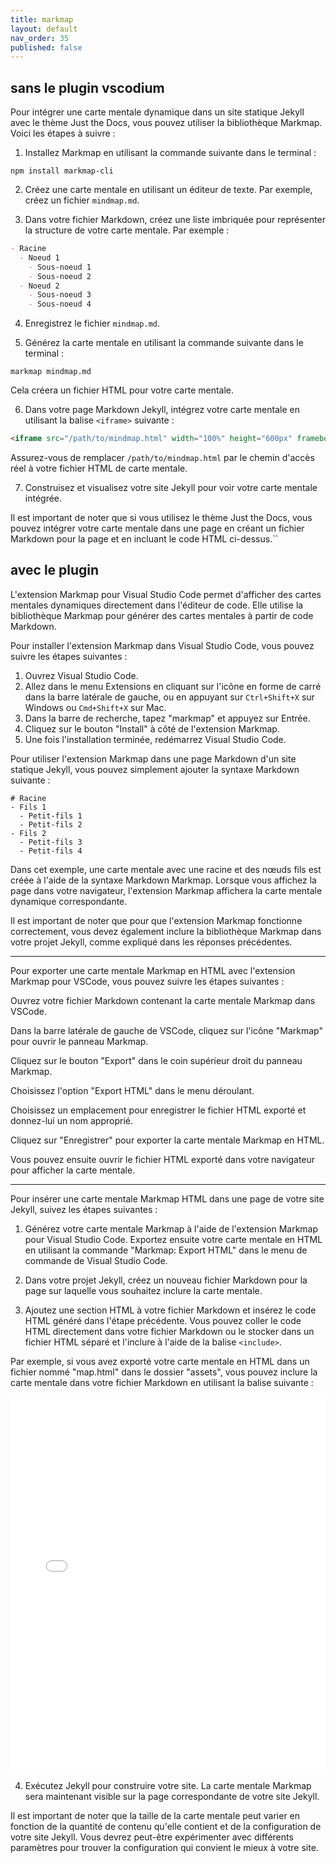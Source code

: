```yaml
---
title: markmap
layout: default
nav_order: 35
published: false
---
```

## sans le plugin vscodium
Pour intégrer une carte mentale dynamique dans un site statique Jekyll avec le thème Just the Docs, vous pouvez utiliser la bibliothèque Markmap. Voici les étapes à suivre :

1. Installez Markmap en utilisant la commande suivante dans le terminal :

```
npm install markmap-cli
```

2. Créez une carte mentale en utilisant un éditeur de texte. Par exemple, créez un fichier `mindmap.md`.

3. Dans votre fichier Markdown, créez une liste imbriquée pour représenter la structure de votre carte mentale. Par exemple :

```markdown
- Racine
  - Noeud 1
    - Sous-noeud 1
    - Sous-noeud 2
  - Noeud 2
    - Sous-noeud 3
    - Sous-noeud 4
```

4. Enregistrez le fichier `mindmap.md`.

5. Générez la carte mentale en utilisant la commande suivante dans le terminal :

```
markmap mindmap.md
```

Cela créera un fichier HTML pour votre carte mentale.

6. Dans votre page Markdown Jekyll, intégrez votre carte mentale en utilisant la balise `<iframe>` suivante :

```html
<iframe src="/path/to/mindmap.html" width="100%" height="600px" frameborder="0"></iframe>
```

Assurez-vous de remplacer `/path/to/mindmap.html` par le chemin d'accès réel à votre fichier HTML de carte mentale.

7. Construisez et visualisez votre site Jekyll pour voir votre carte mentale intégrée.

Il est important de noter que si vous utilisez le thème Just the Docs, vous pouvez intégrer votre carte mentale dans une page en créant un fichier Markdown pour la page et en incluant le code HTML ci-dessus.``

## avec le plugin
L'extension Markmap pour Visual Studio Code permet d'afficher des cartes mentales dynamiques directement dans l'éditeur de code. Elle utilise la bibliothèque Markmap pour générer des cartes mentales à partir de code Markdown.

Pour installer l'extension Markmap dans Visual Studio Code, vous pouvez suivre les étapes suivantes :

1. Ouvrez Visual Studio Code.
2. Allez dans le menu Extensions en cliquant sur l'icône en forme de carré dans la barre latérale de gauche, ou en appuyant sur `Ctrl+Shift+X` sur Windows ou `Cmd+Shift+X` sur Mac.
3. Dans la barre de recherche, tapez "markmap" et appuyez sur Entrée.
4. Cliquez sur le bouton "Install" à côté de l'extension Markmap.
5. Une fois l'installation terminée, redémarrez Visual Studio Code.

Pour utiliser l'extension Markmap dans une page Markdown d'un site statique Jekyll, vous pouvez simplement ajouter la syntaxe Markdown suivante :

```markmap
# Racine
- Fils 1
  - Petit-fils 1
  - Petit-fils 2
- Fils 2
  - Petit-fils 3
  - Petit-fils 4
```


Dans cet exemple, une carte mentale avec une racine et des nœuds fils est créée à l'aide de la syntaxe Markdown Markmap. Lorsque vous affichez la page dans votre navigateur, l'extension Markmap affichera la carte mentale dynamique correspondante.

Il est important de noter que pour que l'extension Markmap fonctionne correctement, vous devez également inclure la bibliothèque Markmap dans votre projet Jekyll, comme expliqué dans les réponses précédentes.

---

Pour exporter une carte mentale Markmap en HTML avec l'extension Markmap pour VSCode, vous pouvez suivre les étapes suivantes :

Ouvrez votre fichier Markdown contenant la carte mentale Markmap dans VSCode.

Dans la barre latérale de gauche de VSCode, cliquez sur l'icône "Markmap" pour ouvrir le panneau Markmap.

Cliquez sur le bouton "Export" dans le coin supérieur droit du panneau Markmap.

Choisissez l'option "Export HTML" dans le menu déroulant.

Choisissez un emplacement pour enregistrer le fichier HTML exporté et donnez-lui un nom approprié.

Cliquez sur "Enregistrer" pour exporter la carte mentale Markmap en HTML.

Vous pouvez ensuite ouvrir le fichier HTML exporté dans votre navigateur pour afficher la carte mentale.

---

Pour insérer une carte mentale Markmap HTML dans une page de votre site Jekyll, suivez les étapes suivantes :

1. Générez votre carte mentale Markmap à l'aide de l'extension Markmap pour Visual Studio Code. Exportez ensuite votre carte mentale en HTML en utilisant la commande "Markmap: Export HTML" dans le menu de commande de Visual Studio Code.

2. Dans votre projet Jekyll, créez un nouveau fichier Markdown pour la page sur laquelle vous souhaitez inclure la carte mentale.

3. Ajoutez une section HTML à votre fichier Markdown et insérez le code HTML généré dans l'étape précédente. Vous pouvez coller le code HTML directement dans votre fichier Markdown ou le stocker dans un fichier HTML séparé et l'inclure à l'aide de la balise `<include>`. 

Par exemple, si vous avez exporté votre carte mentale en HTML dans un fichier nommé "map.html" dans le dossier "assets", vous pouvez inclure la carte mentale dans votre fichier Markdown en utilisant la balise suivante :

<iframe src="../../assets/cartes html/carte1.html" width="100%" height="600px" frameborder="0"></iframe>

4. Exécutez Jekyll pour construire votre site. La carte mentale Markmap sera maintenant visible sur la page correspondante de votre site Jekyll.

Il est important de noter que la taille de la carte mentale peut varier en fonction de la quantité de contenu qu'elle contient et de la configuration de votre site Jekyll. Vous devrez peut-être expérimenter avec différents paramètres pour trouver la configuration qui convient le mieux à votre site.